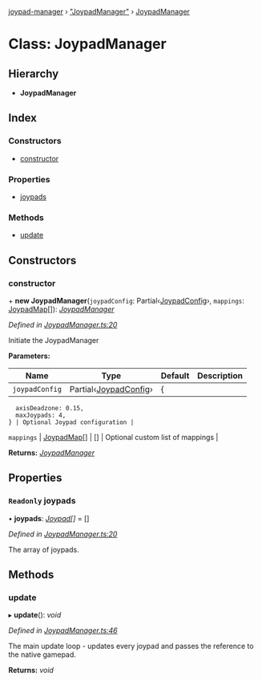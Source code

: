 [joypad-manager](../README.md) › ["JoypadManager"](../modules/_joypadmanager_.md) › [JoypadManager](_joypadmanager_.joypadmanager.md)

# Class: JoypadManager

## Hierarchy

* **JoypadManager**

## Index

### Constructors

* [constructor](_joypadmanager_.joypadmanager.md#constructor)

### Properties

* [joypads](_joypadmanager_.joypadmanager.md#readonly-joypads)

### Methods

* [update](_joypadmanager_.joypadmanager.md#update)

## Constructors

###  constructor

\+ **new JoypadManager**(`joypadConfig`: Partial‹[JoypadConfig](../interfaces/_joypadmanager_.joypadconfig.md)›, `mappings`: [JoypadMap](../interfaces/_mappings_index_.joypadmap.md)[]): *[JoypadManager](_joypadmanager_.joypadmanager.md)*

*Defined in [JoypadManager.ts:20](https://github.com/nvitaterna/joypad-manager/blob/ef07d3f/src/JoypadManager.ts#L20)*

Initiate the JoypadManager

**Parameters:**

Name | Type | Default | Description |
------ | ------ | ------ | ------ |
`joypadConfig` | Partial‹[JoypadConfig](../interfaces/_joypadmanager_.joypadconfig.md)› | {
      axisDeadzone: 0.15,
      maxJoypads: 4,
    } | Optional Joypad configuration |
`mappings` | [JoypadMap](../interfaces/_mappings_index_.joypadmap.md)[] | [] | Optional custom list of mappings  |

**Returns:** *[JoypadManager](_joypadmanager_.joypadmanager.md)*

## Properties

### `Readonly` joypads

• **joypads**: *[Joypad](_joypad_.joypad.md)[]* = []

*Defined in [JoypadManager.ts:20](https://github.com/nvitaterna/joypad-manager/blob/ef07d3f/src/JoypadManager.ts#L20)*

The array of joypads.

## Methods

###  update

▸ **update**(): *void*

*Defined in [JoypadManager.ts:46](https://github.com/nvitaterna/joypad-manager/blob/ef07d3f/src/JoypadManager.ts#L46)*

The main update loop - updates every joypad and passes the reference to the native gamepad.

**Returns:** *void*
